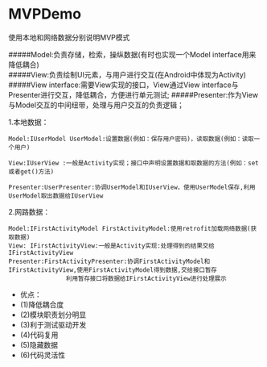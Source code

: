 # MVPDemo
使用本地和网络数据分别说明MVP模式


#####Model:负责存储，检索，操纵数据(有时也实现一个Model interface用来降低耦合)  
#####View:负责绘制UI元素，与用户进行交互(在Android中体现为Activity)  
#####View interface:需要View实现的接口，View通过View interface与Presenter进行交互，降低耦合，方便进行单元测试;
#####Presenter:作为View与Model交互的中间纽带，处理与用户交互的负责逻辑；

1.本地数据：  

	Model:IUserModel UserModel:设置数据(例如：保存用户密码)，读取数据(例如：读取一个用户)  
	
	View:IUserView :一般是Activity实现；接口中声明设置数据和取数据的方法(例如：set或者get()方法) 
	 
	Presenter:UserPresenter:协调UserModel和IUserView，使用UserModel保存,利用UserModel取出数据给IUserView  
2.网路数据：
  
	Model:IFirstActivityModel FirstActivityModel:使用retrofit加载网络数据(获取数据)  
	View: IFirstActivityView:一般是Activity实现:处理得到的结果交给IFirstActivityView  
	Presenter:FirstActivityPresenter:协调FirstActivityModel和IFirstActivityView,使用FirstActivityModel得到数据,交给接口暂存
	                利用暂存接口将数据给IFirstActivityView进行处理展示  
 * 优点：
 * (1)降低耦合度
 * (2)模块职责划分明显
 * (3)利于测试驱动开发
 * (4)代码复用
 * (5)隐藏数据
 * (6)代码灵活性

